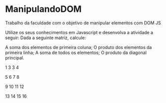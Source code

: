 # ManipulandoDOM
Trabalho da faculdade com o objetivo de manipular elementos com DOM JS

Utilize os seus conhecimentos em Javascript e desenvolva a atividade a seguir:
Dada a seguinte matriz, calcule:

A soma dos elementos de primeira coluna;
O produto dos elementos da primeira linha;
A soma de todos os elementos;
O produto da diagonal principal.

1	3	3	4

5	6	7	8

9	10	11	12

13	14	15	16


